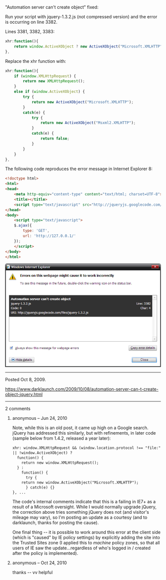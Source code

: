 "Automation server can't create object" fixed:

Run your script with jquery-1.3.2.js (not compressed version) and the error is occurring on line 3382.

Lines 3381, 3382, 3383:
```javascript
xhr:function(){
	return window.ActiveXObject ? new ActiveXObject("Microsoft.XMLHTTP") : new XMLHttpRequest();
},
```

Replace the xhr function with:
```javascript
xhr:function(){
	if (window.XMLHttpRequest) {
		return new XMLHttpRequest();
	}
	else if (window.ActiveXObject) {
		try {
			return new ActiveXObject("Microsoft.XMLHTTP");
		}
		catch(e) {
			try {
				return new ActiveXObject("Msxml2.XMLHTTP");
			}
			catch(e) {
				return false;
			}
		}
	}
},
```

The following code reproduces the error message in Internet Explorer 8:
```html
<!doctype html>
<html>
<head>
	<meta http-equiv="content-type" content="text/html; charset=UTF-8">
	<title></title>
	<script type="text/javascript" src="http://jqueryjs.googlecode.com/files/jquery-1.3.2.js"></script>
</head>
<body>
	<script type="text/javascript">
	$.ajax({
		type: 'GET',
		url: 'http://127.0.0.1/'
	});
	</script>
</body>
</html>
```

<img alt="image" src="/img/uploads/2009-10/Iq0Wu.png" />

---

Posted Oct 8, 2009.

https://www.darklaunch.com/2009/10/08/automation-server-can-t-create-object-jquery.html

---

2 comments

<ol><li><div>

anonymous &ndash; Jun 24, 2010<div>

Note, while this is an old post, it came up high on a Google search. jQuery has addressed this similarly, but with refinements, in later code (sample below from 1.4.2, released a year later):

```
xhr: window.XMLHttpRequest && (window.location.protocol !== "file:" || !window.ActiveXObject) ?
  function() {
    return new window.XMLHttpRequest();
  } :
    function() {
      try {
    return new window.ActiveXObject("Microsoft.XMLHTTP");
      } catch(e) {}
}, ...
```

The code's internal comments indicate that this is a failing in IE7+ as a result of a Microsoft oversight. While I would normally upgrade jQuery, the correction above tries something jQuery does not (and visitor's mileage may vary), so I'm posting an update as a courtesy (and to darklaunch, thanks for posting the cause).

One final thing -- it is possible to work around this error at the client side (which is "caused" by IE policy settings) by explicitly adding the site into the Trusted Sites zone (I applied this to *machine* policy zones, so that all users of IE saw the update...regardless of who's logged in / created after the policy is implemented).

</div></div></li><li><div>

anonymous &ndash; Oct 24, 2010<div>

thanks  -- vv helpful

</div></div></li></ol>